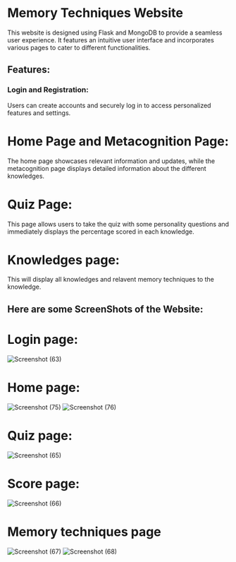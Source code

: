 # Memory Techniques Website
This website is designed using Flask and MongoDB to provide a seamless user experience. It features an intuitive user interface and incorporates various pages to cater to different functionalities.

## Features:
### Login and Registration: 
Users can create accounts and securely log in to access personalized features and settings.

# Home Page and Metacognition Page:
The home page showcases relevant information and updates, while the metacognition page displays detailed information about the different knowledges.

# Quiz Page: 
This page allows users to take the quiz with some personality questions and immediately displays the percentage scored in each knowledge.

# Knowledges page: 
This will display all knowledges and relavent memory techniques to the knowledge.


## Here are some ScreenShots of the Website:
# Login page:
![Screenshot (63)](https://github.com/tan-taniya-tan/MemTech/assets/147307773/af2dd16e-4013-4970-97a6-5c4abb151d9e)

# Home page:
![Screenshot (75)](https://github.com/tan-taniya-tan/MemTech/assets/147307773/8b7940d1-3817-4154-971d-5858a5684fa5)
![Screenshot (76)](https://github.com/tan-taniya-tan/MemTech/assets/147307773/2460ff61-50fa-4dd3-947f-e7035aa8917e)

# Quiz page:
![Screenshot (65)](https://github.com/tan-taniya-tan/MemTech/assets/147307773/6a055e97-adaa-44ef-8463-47913282e9b6)

# Score page:
![Screenshot (66)](https://github.com/tan-taniya-tan/MemTech/assets/147307773/f387a58a-8ecd-4e1c-b93f-552ac6748f38)

# Memory techniques page
![Screenshot (67)](https://github.com/tan-taniya-tan/MemTech/assets/147307773/b032eecf-3201-40dc-9e7d-cc8541342129)
![Screenshot (68)](https://github.com/tan-taniya-tan/MemTech/assets/147307773/54bffa67-ed0c-4c75-9e38-e66cc313f377)
